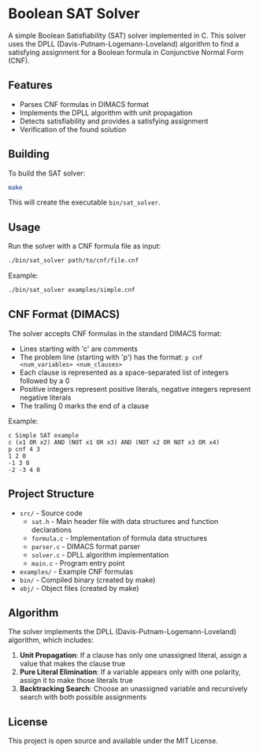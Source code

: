 # Boolean SAT Solver

A simple Boolean Satisfiability (SAT) solver implemented in C. This solver uses the DPLL (Davis-Putnam-Logemann-Loveland) algorithm to find a satisfying assignment for a Boolean formula in Conjunctive Normal Form (CNF).

## Features

- Parses CNF formulas in DIMACS format
- Implements the DPLL algorithm with unit propagation
- Detects satisfiability and provides a satisfying assignment
- Verification of the found solution

## Building

To build the SAT solver:

```bash
make
```

This will create the executable `bin/sat_solver`.

## Usage

Run the solver with a CNF formula file as input:

```bash
./bin/sat_solver path/to/cnf/file.cnf
```

Example:

```bash
./bin/sat_solver examples/simple.cnf
```

## CNF Format (DIMACS)

The solver accepts CNF formulas in the standard DIMACS format:

- Lines starting with 'c' are comments
- The problem line (starting with 'p') has the format: `p cnf <num_variables> <num_clauses>`
- Each clause is represented as a space-separated list of integers followed by a 0
- Positive integers represent positive literals, negative integers represent negative literals
- The trailing 0 marks the end of a clause

Example:

```
c Simple SAT example
c (x1 OR x2) AND (NOT x1 OR x3) AND (NOT x2 OR NOT x3 OR x4)
p cnf 4 3
1 2 0
-1 3 0
-2 -3 4 0
```

## Project Structure

- `src/` - Source code
  - `sat.h` - Main header file with data structures and function declarations
  - `formula.c` - Implementation of formula data structures
  - `parser.c` - DIMACS format parser
  - `solver.c` - DPLL algorithm implementation
  - `main.c` - Program entry point
- `examples/` - Example CNF formulas
- `bin/` - Compiled binary (created by make)
- `obj/` - Object files (created by make)

## Algorithm

The solver implements the DPLL (Davis-Putnam-Logemann-Loveland) algorithm, which includes:

1. **Unit Propagation**: If a clause has only one unassigned literal, assign a value that makes the clause true
2. **Pure Literal Elimination**: If a variable appears only with one polarity, assign it to make those literals true
3. **Backtracking Search**: Choose an unassigned variable and recursively search with both possible assignments

## License

This project is open source and available under the MIT License. 